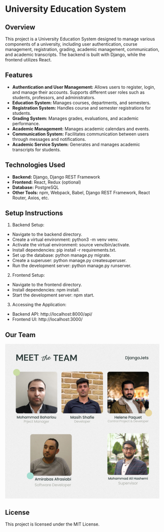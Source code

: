 # University Education System
## Overview
This project is a University Education System designed to manage various components of a university, including user authentication, course management, registration, grading, academic management, communication, and academic transcripts. The backend is built with Django, while the frontend utilizes React.

## Features
- **Authentication and User Management:** Allows users to register, login, and manage their accounts. Supports different user roles such as students, professors, and administrators.
- **Education System:** Manages courses, departments, and semesters.
- **Registration System:** Handles course and semester registrations for students.
- **Grading System:** Manages grades, evaluations, and academic performance.
- **Academic Management:** Manages academic calendars and events.
- **Communication System:** Facilitates communication between users through messages and notifications.
- **Academic Service System:** Generates and manages academic transcripts for students.

## Technologies Used
- **Backend:** Django, Django REST Framework
- **Frontend:** React, Redux (optional)
- **Database:** PostgreSQL 
- **Other Tools:** npm, Webpack, Babel, Django REST Framework, React Router, Axios, etc.

## Setup Instructions
1. Backend Setup:

- Navigate to the backend directory.
- Create a virtual environment: python3 -m venv venv.
- Activate the virtual environment: source venv/bin/activate.
- Install dependencies: pip install -r requirements.txt.
- Set up the database: python manage.py migrate.
- Create a superuser: python manage.py createsuperuser.
- Run the development server: python manage.py runserver.
2. Frontend Setup:

- Navigate to the frontend directory.
- Install dependencies: npm install.
- Start the development server: npm start.
3. Accessing the Application:

- Backend API: http://localhost:8000/api/
- Frontend UI: http://localhost:3000/

## Our Team
![Team Image](team.png)


## License
This project is licensed under the MIT License.
